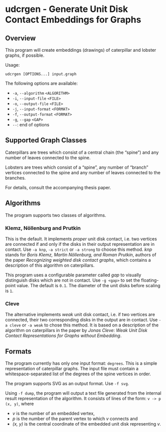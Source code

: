 # udcrgen - Generate Unit Disk Contact Embeddings for Graphs

## Overview

This program will create embeddings (drawings) of caterpillar and lobster graphs, if possible.

Usage:

```
udcrgen [OPTIONS...] input.graph
```

The following options are available:

* `-a`, `--algorithm` `<ALGORITHM>`
* `-i`, `--input-file` `<FILE>`
* `-o`, `--output-file` `<FILE>`
* `-j`, `--input-format` `<FORMAT>`
* `-f`, `--output-format` `<FORMAT>`
* `-g`, `--gap` `<GAP>`
* `--`: end of options

## Supported Graph Classes

Caterpillars are trees which consist of a central chain (the “spine”) and any number of leaves connected to the spine.

Lobsters are trees which consist of a “spine”, any number of “branch” vertices connected to the spine and any number of leaves connected to the branches.

For details, consult the accompanying thesis paper.

## Algorithms

The program supports two classes of algorithms.

### Klemz, Nöllenburg and Prutkin

This is the default.
It implements *proper* unit disk contact, i.e. two vertices are connected if and only if the disks in their output representation are in contact.
Use `-a knp`, `-a strict` or `-a strong` to choose this method.
*knp* stands for _Boris Klemz, Martin Nöllenburg, and Roman Prutkin_, authors of the paper _Recognizing weighted disk contact graphs_, which contains a description of this algorithm on caterpillars.

This program uses a configurable parameter called *gap* to visually distinguish disks which are not in contact.
Use `-g <gap>` to set the floating-point value. The default is `0.1`. The diameter of the unit disks before scaling is `1`.

### Cleve

The alternative implements *weak* unit disk contact, i.e. if two vertices are connected, their two corresponding disks in the output are in contact.
Use `-a cleve` or `-a weak` to chose this method.
It is based on a description of the algorithm on caterpillars in the paper by _Jonas Cleve_: _Weak Unit Disk Contact Representations for
Graphs without Embedding_.

## Formats

The program currently has only one input format: `degrees`.
This is a simple representation of caterpillar graphs.
The input file must contain a whitespace-separated list of the degrees of the spine vertices in order.

The program supports SVG as an output format. Use `-f svg`.

Using `-f dump`, the program will output a text file generated from the internal result representation of the algorithm. It consists of lines of the form: `v -> p  (x, y)`, where

* _v_ is the number of an embedded vertex,
* _p_ is the number of the parent vertex to which _v_ connects and
* _(x, y)_ is the central coordinate of the embedded unit disk representing _v_.

